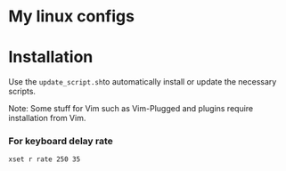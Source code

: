 # My linux configs

# Installation
Use the `update_script.sh`to automatically install or update the necessary scripts.

Note: Some stuff for Vim such as Vim-Plugged and plugins require installation from Vim.

### For keyboard delay rate
```console
xset r rate 250 35
```

